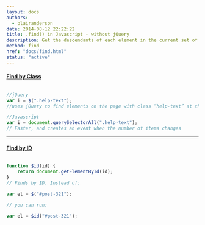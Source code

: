 ```yaml
---
layout: docs
authors: 
  - blairanderson
date: 2014-08-12 22:22:22
title: .find() in Javascript - without jQuery
description: Get the descendants of each element in the current set of matched elements, filtered by a selector, jQuery object, or element.
method: find
href: "docs/find.html"
status: "active"
---
```


#### **[Find by Class](#find-by-class)**

```javascript

//jQuery
var i = $(".help-text");
//uses jQuery to find elements on the page with class “help-text” at the point it’s run.

//Javascript
var i = document.querySelectorAll(".help-text");
// Faster, and creates an event when the number of items changes

```

___

#### **[Find by ID](#find-by-id)**

```javascript

function $id(id) {
	return document.getElementById(id);
}
// Finds by ID. Instead of:

var el = $("#post-321");

// you can run:

var el = $id("#post-321");
```
